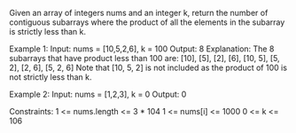 
Given an array of integers nums and an integer k, return the number of contiguous subarrays where the product of all the elements in the subarray is strictly less than k.


Example 1:
Input: nums = [10,5,2,6], k = 100
Output: 8
Explanation: The 8 subarrays that have product less than 100 are:
[10], [5], [2], [6], [10, 5], [5, 2], [2, 6], [5, 2, 6]
Note that [10, 5, 2] is not included as the product of 100 is not strictly less than k.

Example 2:
Input: nums = [1,2,3], k = 0
Output: 0

Constraints:
1 <= nums.length <= 3 * 104
1 <= nums[i] <= 1000
0 <= k <= 106